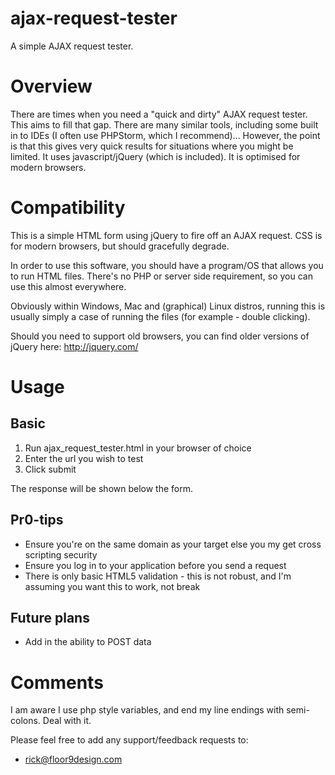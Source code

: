 ajax-request-tester
===================

A simple AJAX request tester.

# Overview

There are times when you need a "quick and dirty" AJAX request tester. This aims to fill that gap.
There are many similar tools, including some built in to IDEs (I often use PHPStorm, which I recommend)... 
However, the point is that this gives very quick results for situations where you might be limited.
It uses javascript/jQuery (which is included). It is optimised for modern browsers.


# Compatibility

This is a simple HTML form using jQuery to fire off an AJAX request.
CSS is for modern browsers, but should gracefully degrade.

In order to use this software, you should have a program/OS that allows you to run HTML files. There's no PHP or
server side requirement, so you can use this almost everywhere.

Obviously within Windows, Mac and (graphical) Linux distros, running this is usually simply a case of running the
files (for example - double clicking).

Should you need to support old browsers, you can find older versions of jQuery here:
http://jquery.com/

# Usage

## Basic

1. Run ajax_request_tester.html in your browser of choice
2. Enter the url you wish to test
3. Click submit

The response will be shown below the form.

## Pr0-tips

* Ensure you're on the same domain as your target else you my get cross scripting security
* Ensure you log in to your application before you send a request
* There is only basic HTML5 validation - this is not robust, and I'm assuming you want this to work, not break

## Future plans

* Add in the ability to POST data

# Comments

I am aware I use php style variables, and end my line endings with semi-colons. Deal with it.

Please feel free to add any support/feedback requests to:

* rick@floor9design.com
